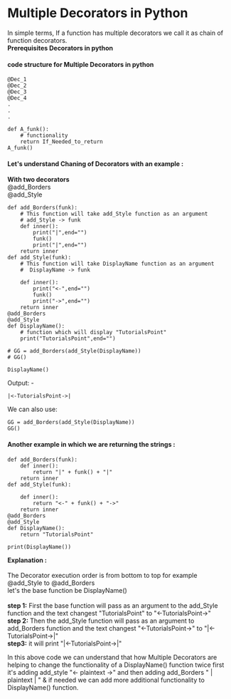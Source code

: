 # Multiple Decorators in Python

In simple terms, If a function has multiple decorators we call it as chain of function decorators.<br>
**Prerequisites Decorators in python**
#### code structure for Multiple Decorators in python
```
@Dec_1
@Dec_2
@Dec_3
@Dec_4
.
.
.

def A_funk():
    # functionality
    return If_Needed_to_return
A_funk()
```

#### Let's understand Chaning of Decorators with an example :
**With two decorators**<br>
@add_Borders<br>
@add_Style<br>
```
def add_Borders(funk):
    # This function will take add_Style function as an argument
    # add_Style -> funk
    def inner():
        print("|",end="")
        funk()
        print("|",end="")
    return inner
def add_Style(funk):
    # This function will take DisplayName function as an argument
    #  DisplayName -> funk

    def inner():
        print("<-",end="")
        funk()
        print("->",end="")
    return inner
@add_Borders
@add_Style
def DisplayName():
    # function which will display "TutorialsPoint"
    print("TutorialsPoint",end="")

# GG = add_Borders(add_Style(DisplayName))
# GG()

DisplayName()
```
Output: -
```
|<-TutorialsPoint->|
```
We can also use:
```
GG = add_Borders(add_Style(DisplayName))
GG()
```
#### Another example in which we are returning the strings : 
```
def add_Borders(funk):
    def inner():
        return "|" + funk() + "|"
    return inner
def add_Style(funk):

    def inner():
        return "<-" + funk() + "->"
    return inner
@add_Borders
@add_Style
def DisplayName():
    return "TutorialsPoint"

print(DisplayName())
```
**Explanation :** <br><br>
The Decorator execution order is from bottom to top for example @add_Style to @add_Borders<br>
let's the base function be DisplayName()<br><br>
**step 1:**
First the base function will pass as an argument to the add_Style function and the text changest "TutorialsPoint" to "<-TutorialsPoint->"<br>
**step 2:**
Then the add_Style function will pass as an argument to add_Borders function and the text changest "<-TutorialsPoint->" to "|<-TutorialsPoint->|"<br>
**step3:** 
it will print "|<-TutorialsPoint->|"

In this above code we can understand that how Multiple Decorators are helping to change the functionality of a DisplayName() function twice first it's adding add_style  "<- plaintext ->" and then adding add_Borders " | plaintext | " & if needed we can add more additional functionality to DisplayName() function.
